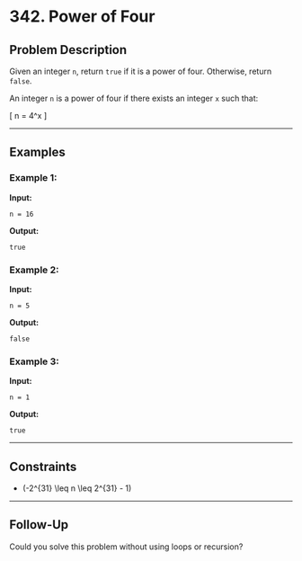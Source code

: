 # 342. Power of Four

## Problem Description

Given an integer `n`, return `true` if it is a power of four. Otherwise, return `false`.

An integer `n` is a power of four if there exists an integer `x` such that:

\[ n = 4^x \]

---

## Examples

### Example 1:

**Input:**

```plaintext
n = 16
```

**Output:**

```plaintext
true
```

### Example 2:

**Input:**

```plaintext
n = 5
```

**Output:**

```plaintext
false
```

### Example 3:

**Input:**

```plaintext
n = 1
```

**Output:**

```plaintext
true
```

---

## Constraints

- \(-2^{31} \leq n \leq 2^{31} - 1\)

---

## Follow-Up

Could you solve this problem without using loops or recursion?
